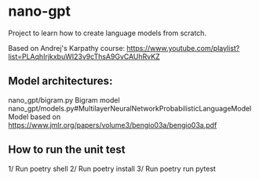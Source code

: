 # nano-gpt

Project to learn how to create language models from scratch.

Based on Andrej's Karpathy course: https://www.youtube.com/playlist?list=PLAqhIrjkxbuWI23v9cThsA9GvCAUhRvKZ

## Model architectures:

nano_gpt/bigram.py Bigram model
nano_gpt/models.py#MultilayerNeuralNetworkProbabilisticLanguageModel Model based on https://www.jmlr.org/papers/volume3/bengio03a/bengio03a.pdf

## How to run the unit test
1/ Run poetry shell
2/ Run poetry install
3/ Run poetry run pytest
